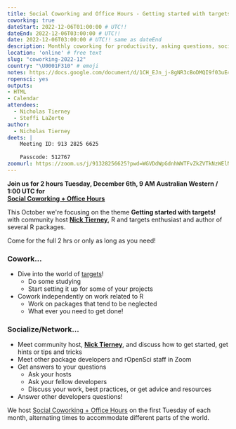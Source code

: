```yaml
---
title: Social Coworking and Office Hours - Getting started with targets!
coworking: true
dateStart: 2022-12-06T01:00:00 # UTC!!
dateEnd: 2022-12-06T03:00:00 # UTC!!
date: 2022-12-06T03:00:00 # UTC!! same as dateEnd
description: Monthly coworking for productivity, asking questions, socializing
location: 'online' # free text
slug: "coworking-2022-12"
country: "\U0001F310" # emoji
notes: https://docs.google.com/document/d/1CH_EJn_j-8gNR3cBoDMQI9f03uE4MfvinFaUtzFv9yc/edit?usp=sharing
ropensci: yes
outputs: 
- HTML
- Calendar 
attendees:
  - Nicholas Tierney
  - Steffi LaZerte
author:
  - Nicholas Tierney
deets: |
    Meeting ID: 913 2825 6625
    
    Passcode: 512767
zoomurl: https://zoom.us/j/91328256625?pwd=WGVDdWpGdnhWWTFvZkZVTkNzWElNQT09 
---
```


<!--
```{r}
d <- lubridate::ymd_hms("2022-12-06 09:00:00", tz = "Australia/Perth")
lubridate::with_tz(d, "UTC")
lubridate::with_tz(d, "America/Winnipeg")
lubridate::with_tz(d, "America/Vancouver")
```
-->

**Join us for 2 hours Tuesday, December 6th, 9 AM Australian Western / 1:00 UTC for<br>[Social Coworking + Office Hours](/blog/2021/08/17/coworking-sessions/)**

This October we're focusing on the theme **Getting started with targets!** 
with community host **[Nick Tierney](/author/nicholas-tierney)**, R and targets enthusiast and author of several R packages.

Come for the full 2 hrs or only as long as you need!

### Cowork...

- Dive into the world of [targets](https://docs.ropensci.org/targets)!
  - Do some studying
  - Start setting it up for some of your projects
- Cowork independently on work related to R
  - Work on packages that tend to be neglected
  - What ever you need to get done!
  
### Socialize/Network... 

- Meet community host, **[Nick Tierney](/author/nicholas-tierney)**, and discuss how to get started, get hints or tips and tricks
- Meet other package developers and rOpenSci staff in Zoom
- Get answers to your questions
  - Ask your hosts
  - Ask your fellow developers
  - Discuss your work, best practices, or get advice and resources
- Answer other developers questions!

We host [Social Coworking + Office Hours](/blog/2021/08/17/coworking-sessions/) on the first Tuesday of each month, alternating times to accommodate different parts of the world.